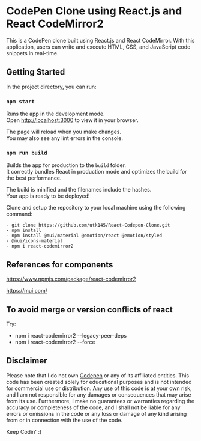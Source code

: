 
# CodePen Clone using React.js and React CodeMirror2

This is a CodePen clone built using React.js and React CodeMirror. With this application, users can write and execute HTML, CSS, and JavaScript code snippets in real-time. 


## Getting Started

In the project directory, you can run:

### `npm start`

Runs the app in the development mode.\
Open [http://localhost:3000](http://localhost:3000) to view it in your browser.

The page will reload when you make changes.\
You may also see any lint errors in the console.



### `npm run build`

Builds the app for production to the `build` folder.\
It correctly bundles React in production mode and optimizes the build for the best performance.

The build is minified and the filenames include the hashes.\
Your app is ready to be deployed!


Clone and setup the repository to your local machine using the following command:

    - git clone https://github.com/utk145/React-Codepen-Clone.git
    - npm install
    - npm install @mui/material @emotion/react @emotion/styled
    - @mui/icons-material
    - npm i react-codemirror2
 
## References for components

https://www.npmjs.com/package/react-codemirror2

https://mui.com/
## To avoid merge or version conflicts of react 
Try:

- npm i react-codemirror2 --legacy-peer-deps
- npm i react-codemirror2 --force
## Disclaimer

Please note that I do not own [Codepen](codepen.io) or any of its affiliated entities. This code has been created solely for educational purposes and is not intended for commercial use or distribution. Any use of this code is at your own risk, and I am not responsible for any damages or consequences that may arise from its use. Furthermore, I make no guarantees or warranties regarding the accuracy or completeness of the code, and I shall not be liable for any errors or omissions in the code or any loss or damage of any kind arising from or in connection with the use of the code.




Keep Codin' :)
